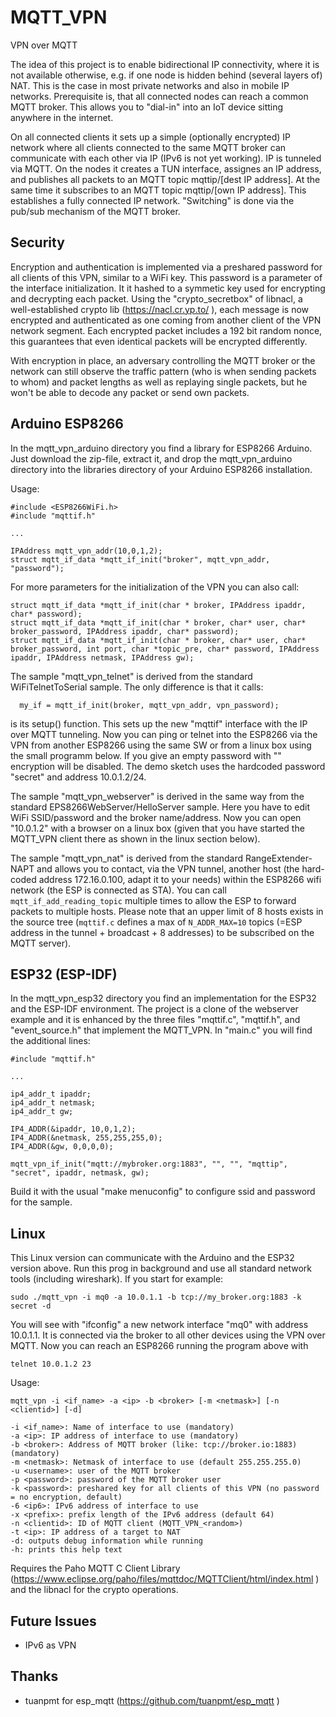 # MQTT_VPN
VPN over MQTT

The idea of this project is to enable bidirectional IP connectivity, where it is not available otherwise, e.g. if one node is hidden behind (several layers of) NAT. This is the case in most private networks and also in mobile IP networks. Prerequisite is, that all connected nodes can reach a common MQTT broker. This allows you to "dial-in" into an IoT device sitting anywhere in the internet.

On all connected clients it sets up a simple (optionally encrypted) IP network where all clients connected to the same MQTT broker can communicate with each other via IP (IPv6 is not yet working). IP is tunneled via MQTT. On the nodes it creates a TUN interface, assignes an IP address, and publishes all packets to an MQTT topic mqttip/[dest IP address]. At the same time it subscribes to an MQTT topic mqttip/[own IP address]. This establishes a fully connected IP network. "Switching" is done via the pub/sub mechanism of the MQTT broker.

## Security
Encryption and authentication is implemented via a preshared password for all clients of this VPN, similar to a WiFi key. This password is a parameter of the interface initialization. It it hashed to a symmetic key used for encrypting and decrypting each packet. Using the "crypto_secretbox" of libnacl, a well-established crypto lib (https://nacl.cr.yp.to/ ), each message is now encrypted and authenticated as one coming from another client of the VPN network segment. Each encrypted packet includes a 192 bit random nonce, this guarantees that even identical packets will be encrypted differently.

With encryption in place, an adversary controlling the MQTT broker or the network can still observe the traffic pattern (who is when sending packets to whom) and packet lengths as well as replaying single packets, but he won't be able to decode any packet or send own packets.

## Arduino ESP8266
In the mqtt_vpn_arduino directory you find a library for ESP8266 Arduino. Just download the zip-file, extract it, and drop the mqtt_vpn_arduino directory into the libraries directory of your Arduino ESP8266 installation.

Usage:
```
#include <ESP8266WiFi.h>
#include "mqttif.h"

...

IPAddress mqtt_vpn_addr(10,0,1,2);
struct mqtt_if_data *mqtt_if_init("broker", mqtt_vpn_addr, "password");
```

For more parameters for the initialization of the VPN you can also call:
```
struct mqtt_if_data *mqtt_if_init(char * broker, IPAddress ipaddr, char* password);
struct mqtt_if_data *mqtt_if_init(char * broker, char* user, char* broker_password, IPAddress ipaddr, char* password);
struct mqtt_if_data *mqtt_if_init(char * broker, char* user, char* broker_password, int port, char *topic_pre, char* password, IPAddress ipaddr, IPAddress netmask, IPAddress gw);

```

The sample "mqtt_vpn_telnet" is derived from the standard WiFiTelnetToSerial sample. The only difference is that it calls:
```
  my_if = mqtt_if_init(broker, mqtt_vpn_addr, vpn_password);
```
is its setup() function. This sets up the new "mqttif" interface with the IP over MQTT tunneling. Now you can ping or telnet into the ESP8266 via the VPN from another ESP8266 using the same SW or from a linux box using the small programm below. If you give an empty password with "" encryption will be disabled. The demo sketch uses the hardcoded password "secret" and address 10.0.1.2/24. 

The sample "mqtt_vpn_webserver" is derived in the same way from the standard EPS8266WebServer/HelloServer sample. Here you have to edit WiFi SSID/password and the broker name/address. Now you can open "10.0.1.2" with a browser on a linux box (given that you have started the MQTT_VPN client there as shown in the linux section below).

The sample "mqtt_vpn_nat" is derived from the standard RangeExtender-NAPT and allows you to contact, via the VPN tunnel, another host (the hard-coded address 172.16.0.100, adapt it to your needs) within the ESP8266 wifi network (the ESP is connected as STA). You can call ```mqtt_if_add_reading_topic``` multiple times to allow the ESP to forward packets to multiple hosts. Please note that an upper limit of 8 hosts exists in the source tree (```mqttif.c``` defines a max of ```N_ADDR_MAX=10``` topics (=ESP address in the tunnel + broadcast + 8 addresses) to be subscribed on the MQTT server).

## ESP32 (ESP-IDF)

In the mqtt_vpn_esp32 directory you find an implementation for the ESP32 and the ESP-IDF environment. The project is a clone of the webserver example and it is enhanced by the three files "mqttif.c", "mqttif.h", and "event_source.h" that implement the MQTT_VPN. In "main.c" you will find the additional lines:
```
#include "mqttif.h"

...

ip4_addr_t ipaddr;
ip4_addr_t netmask;
ip4_addr_t gw;

IP4_ADDR(&ipaddr, 10,0,1,2);
IP4_ADDR(&netmask, 255,255,255,0);
IP4_ADDR(&gw, 0,0,0,0);

mqtt_vpn_if_init("mqtt://mybroker.org:1883", "", "", "mqttip", "secret", ipaddr, netmask, gw);
```

Build it with the usual "make menuconfig" to configure ssid and password for the sample.

## Linux

This Linux version can communicate with the Arduino and the ESP32 version above. Run this prog in background and use all standard network tools (including wireshark).
If you start for example:
```
sudo ./mqtt_vpn -i mq0 -a 10.0.1.1 -b tcp://my_broker.org:1883 -k secret -d
```
You will see with "ifconfig" a new network interface "mq0" with address 10.0.1.1. It is connected via the broker to all other devices using the VPN over MQTT. Now you can reach an ESP8266 running the program above with
```
telnet 10.0.1.2 23
```

Usage:
```
mqtt_vpn -i <if_name> -a <ip> -b <broker> [-m <netmask>] [-n <clientid>] [-d]

-i <if_name>: Name of interface to use (mandatory)
-a <ip>: IP address of interface to use (mandatory)
-b <broker>: Address of MQTT broker (like: tcp://broker.io:1883) (mandatory)
-m <netmask>: Netmask of interface to use (default 255.255.255.0)
-u <username>: user of the MQTT broker
-p <password>: password of the MQTT broker user
-k <password>: preshared key for all clients of this VPN (no password = no encryption, default)
-6 <ip6>: IPv6 address of interface to use
-x <prefix>: prefix length of the IPv6 address (default 64)
-n <clientid>: ID of MQTT client (MQTT_VPN_<random>)
-t <ip>: IP address of a target to NAT
-d: outputs debug information while running
-h: prints this help text
```

Requires the Paho MQTT C Client Library (https://www.eclipse.org/paho/files/mqttdoc/MQTTClient/html/index.html ) and the libnacl for the crypto operations.

## Future Issues
- IPv6 as VPN

## Thanks
- tuanpmt for esp_mqtt (https://github.com/tuanpmt/esp_mqtt )
